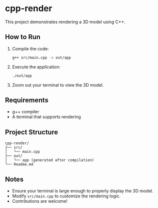 # cpp-render

This project demonstrates rendering a 3D model using C++.

## How to Run

1. Compile the code:
    ```bash
    g++ src/main.cpp -o out/app
    ```

2. Execute the application:
    ```bash
    ./out/app
    ```

3. Zoom out your terminal to view the 3D model.

## Requirements

- g++ compiler
- A terminal that supports rendering

## Project Structure

```
cpp-render/
├── src/
│   └── main.cpp
├── out/
│   └── app (generated after compilation)
└── Readme.md
```

## Notes

- Ensure your terminal is large enough to properly display the 3D model.
- Modify `src/main.cpp` to customize the rendering logic.
- Contributions are welcome!